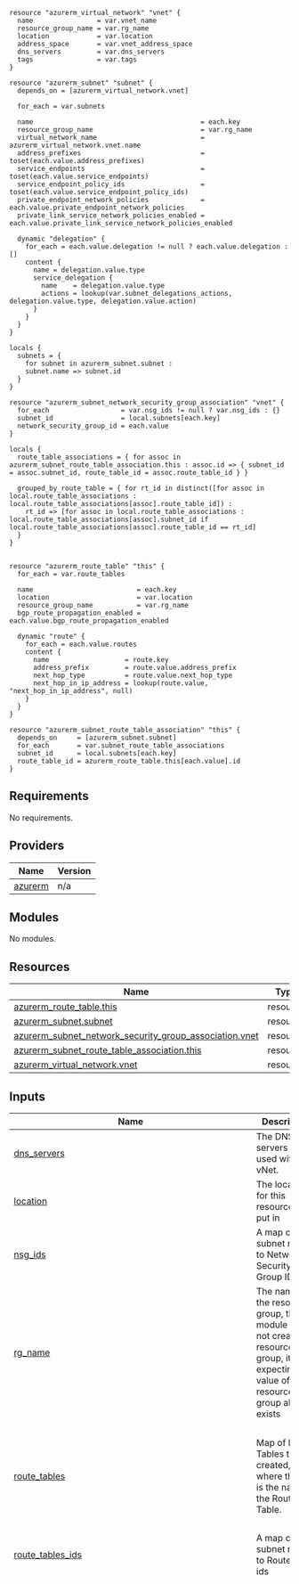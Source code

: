 ```hcl
resource "azurerm_virtual_network" "vnet" {
  name                = var.vnet_name
  resource_group_name = var.rg_name
  location            = var.location
  address_space       = var.vnet_address_space
  dns_servers         = var.dns_servers
  tags                = var.tags
}

resource "azurerm_subnet" "subnet" {
  depends_on = [azurerm_virtual_network.vnet]

  for_each = var.subnets

  name                                          = each.key
  resource_group_name                           = var.rg_name
  virtual_network_name                          = azurerm_virtual_network.vnet.name
  address_prefixes                              = toset(each.value.address_prefixes)
  service_endpoints                             = toset(each.value.service_endpoints)
  service_endpoint_policy_ids                   = toset(each.value.service_endpoint_policy_ids)
  private_endpoint_network_policies             = each.value.private_endpoint_network_policies
  private_link_service_network_policies_enabled = each.value.private_link_service_network_policies_enabled

  dynamic "delegation" {
    for_each = each.value.delegation != null ? each.value.delegation : []
    content {
      name = delegation.value.type
      service_delegation {
        name    = delegation.value.type
        actions = lookup(var.subnet_delegations_actions, delegation.value.type, delegation.value.action)
      }
    }
  }
}

locals {
  subnets = {
    for subnet in azurerm_subnet.subnet :
    subnet.name => subnet.id
  }
}

resource "azurerm_subnet_network_security_group_association" "vnet" {
  for_each                  = var.nsg_ids != null ? var.nsg_ids : {}
  subnet_id                 = local.subnets[each.key]
  network_security_group_id = each.value
}

locals {
  route_table_associations = { for assoc in azurerm_subnet_route_table_association.this : assoc.id => { subnet_id = assoc.subnet_id, route_table_id = assoc.route_table_id } }

  grouped_by_route_table = { for rt_id in distinct([for assoc in local.route_table_associations : local.route_table_associations[assoc].route_table_id]) :
    rt_id => [for assoc in local.route_table_associations : local.route_table_associations[assoc].subnet_id if local.route_table_associations[assoc].route_table_id == rt_id]
  }
}


resource "azurerm_route_table" "this" {
  for_each = var.route_tables

  name                          = each.key
  location                      = var.location
  resource_group_name           = var.rg_name
  bgp_route_propagation_enabled = each.value.bgp_route_propagation_enabled

  dynamic "route" {
    for_each = each.value.routes
    content {
      name                   = route.key
      address_prefix         = route.value.address_prefix
      next_hop_type          = route.value.next_hop_type
      next_hop_in_ip_address = lookup(route.value, "next_hop_in_ip_address", null)
    }
  }
}

resource "azurerm_subnet_route_table_association" "this" {
  depends_on     = [azurerm_subnet.subnet]
  for_each       = var.subnet_route_table_associations
  subnet_id      = local.subnets[each.key]
  route_table_id = azurerm_route_table.this[each.value].id
}
```
## Requirements

No requirements.

## Providers

| Name | Version |
|------|---------|
| <a name="provider_azurerm"></a> [azurerm](#provider\_azurerm) | n/a |

## Modules

No modules.

## Resources

| Name | Type |
|------|------|
| [azurerm_route_table.this](https://registry.terraform.io/providers/hashicorp/azurerm/latest/docs/resources/route_table) | resource |
| [azurerm_subnet.subnet](https://registry.terraform.io/providers/hashicorp/azurerm/latest/docs/resources/subnet) | resource |
| [azurerm_subnet_network_security_group_association.vnet](https://registry.terraform.io/providers/hashicorp/azurerm/latest/docs/resources/subnet_network_security_group_association) | resource |
| [azurerm_subnet_route_table_association.this](https://registry.terraform.io/providers/hashicorp/azurerm/latest/docs/resources/subnet_route_table_association) | resource |
| [azurerm_virtual_network.vnet](https://registry.terraform.io/providers/hashicorp/azurerm/latest/docs/resources/virtual_network) | resource |

## Inputs

| Name | Description | Type | Default | Required |
|------|-------------|------|---------|:--------:|
| <a name="input_dns_servers"></a> [dns\_servers](#input\_dns\_servers) | The DNS servers to be used with vNet. | `list(string)` | `[]` | no |
| <a name="input_location"></a> [location](#input\_location) | The location for this resource to be put in | `string` | n/a | yes |
| <a name="input_nsg_ids"></a> [nsg\_ids](#input\_nsg\_ids) | A map of subnet name to Network Security Group IDs | `map(string)` | `{}` | no |
| <a name="input_rg_name"></a> [rg\_name](#input\_rg\_name) | The name of the resource group, this module does not create a resource group, it is expecting the value of a resource group already exists | `string` | n/a | yes |
| <a name="input_route_tables"></a> [route\_tables](#input\_route\_tables) | Map of Route Tables to be created, where the key is the name of the Route Table. | <pre>map(object({<br/>    routes = map(object({<br/>      address_prefix                = string<br/>      next_hop_type                 = string<br/>      next_hop_in_ip_address        = optional(string)<br/>      bgp_route_propagation_enabled = optional(bool, false)<br/>    }))<br/>  }))</pre> | `{}` | no |
| <a name="input_route_tables_ids"></a> [route\_tables\_ids](#input\_route\_tables\_ids) | A map of subnet name to Route table ids | `map(string)` | `{}` | no |
| <a name="input_subnet_delegations_actions"></a> [subnet\_delegations\_actions](#input\_subnet\_delegations\_actions) | List of delegation actions when delegations of subnets is used, will be done for query | `map(list(string))` | <pre>{<br/>  "GitHub.Network/networkSettings": [<br/>    "Microsoft.Network/virtualNetworks/subnets/action"<br/>  ],<br/>  "Microsoft.AVS/PrivateClouds": [<br/>    "Microsoft.Network/virtualNetworks/subnets/action"<br/>  ],<br/>  "Microsoft.ApiManagement/service": [<br/>    "Microsoft.Network/virtualNetworks/subnets/action"<br/>  ],<br/>  "Microsoft.Apollo/npu": [<br/>    "Microsoft.Network/virtualNetworks/subnets/action"<br/>  ],<br/>  "Microsoft.App/environments": [<br/>    "Microsoft.Network/virtualNetworks/subnets/action"<br/>  ],<br/>  "Microsoft.App/testClients": [<br/>    "Microsoft.Network/virtualNetworks/subnets/action"<br/>  ],<br/>  "Microsoft.AzureCosmosDB/clusters": [<br/>    "Microsoft.Network/virtualNetworks/subnets/action"<br/>  ],<br/>  "Microsoft.BareMetal/AzureHPC": [<br/>    "Microsoft.Network/virtualNetworks/subnets/action"<br/>  ],<br/>  "Microsoft.BareMetal/AzureHostedService": [<br/>    "Microsoft.Network/virtualNetworks/subnets/action"<br/>  ],<br/>  "Microsoft.BareMetal/AzurePaymentHSM": [<br/>    "Microsoft.Network/virtualNetworks/subnets/action"<br/>  ],<br/>  "Microsoft.BareMetal/AzureVMware": [<br/>    "Microsoft.Network/networkinterfaces/*",<br/>    "Microsoft.Network/virtualNetworks/subnets/join/action"<br/>  ],<br/>  "Microsoft.BareMetal/CrayServers": [<br/>    "Microsoft.Network/networkinterfaces/*",<br/>    "Microsoft.Network/virtualNetworks/subnets/join/action"<br/>  ],<br/>  "Microsoft.BareMetal/MonitoringServers": [<br/>    "Microsoft.Network/virtualNetworks/subnets/action"<br/>  ],<br/>  "Microsoft.Batch/batchAccounts": [<br/>    "Microsoft.Network/virtualNetworks/subnets/action"<br/>  ],<br/>  "Microsoft.CloudTest/hostedpools": [<br/>    "Microsoft.Network/virtualNetworks/subnets/action"<br/>  ],<br/>  "Microsoft.CloudTest/images": [<br/>    "Microsoft.Network/virtualNetworks/subnets/action"<br/>  ],<br/>  "Microsoft.CloudTest/pools": [<br/>    "Microsoft.Network/virtualNetworks/subnets/action"<br/>  ],<br/>  "Microsoft.Codespaces/plans": [<br/>    "Microsoft.Network/virtualNetworks/subnets/action"<br/>  ],<br/>  "Microsoft.ContainerInstance/containerGroups": [<br/>    "Microsoft.Network/virtualNetworks/subnets/action"<br/>  ],<br/>  "Microsoft.ContainerService/TestClients": [<br/>    "Microsoft.Network/virtualNetworks/subnets/action"<br/>  ],<br/>  "Microsoft.ContainerService/managedClusters": [<br/>    "Microsoft.Network/virtualNetworks/subnets/action"<br/>  ],<br/>  "Microsoft.DBforMySQL/flexibleServers": [<br/>    "Microsoft.Network/virtualNetworks/subnets/action"<br/>  ],<br/>  "Microsoft.DBforMySQL/servers": [<br/>    "Microsoft.Network/virtualNetworks/subnets/action"<br/>  ],<br/>  "Microsoft.DBforMySQL/serversv2": [<br/>    "Microsoft.Network/virtualNetworks/subnets/action"<br/>  ],<br/>  "Microsoft.DBforPostgreSQL/flexibleServers": [<br/>    "Microsoft.Network/virtualNetworks/subnets/action"<br/>  ],<br/>  "Microsoft.DBforPostgreSQL/serversv2": [<br/>    "Microsoft.Network/virtualNetworks/subnets/join/action"<br/>  ],<br/>  "Microsoft.DBforPostgreSQL/singleServers": [<br/>    "Microsoft.Network/virtualNetworks/subnets/action"<br/>  ],<br/>  "Microsoft.Databricks/workspaces": [<br/>    "Microsoft.Network/virtualNetworks/subnets/join/action",<br/>    "Microsoft.Network/virtualNetworks/subnets/prepareNetworkPolicies/action",<br/>    "Microsoft.Network/virtualNetworks/subnets/unprepareNetworkPolicies/action"<br/>  ],<br/>  "Microsoft.DelegatedNetwork/controller": [<br/>    "Microsoft.Network/virtualNetworks/subnets/action"<br/>  ],<br/>  "Microsoft.DevCenter/networkConnection": [<br/>    "Microsoft.Network/virtualNetworks/subnets/action"<br/>  ],<br/>  "Microsoft.DevOpsInfrastructure/pools": [<br/>    "Microsoft.Network/virtualNetworks/subnets/join/action"<br/>  ],<br/>  "Microsoft.DocumentDB/cassandraClusters": [<br/>    "Microsoft.Network/virtualNetworks/subnets/action"<br/>  ],<br/>  "Microsoft.Fidalgo/networkSettings": [<br/>    "Microsoft.Network/virtualNetworks/subnets/action"<br/>  ],<br/>  "Microsoft.HardwareSecurityModules/dedicatedHSMs": [<br/>    "Microsoft.Network/networkinterfaces/*",<br/>    "Microsoft.Network/virtualNetworks/subnets/join/action"<br/>  ],<br/>  "Microsoft.Kusto/clusters": [<br/>    "Microsoft.Network/virtualNetworks/subnets/action"<br/>  ],<br/>  "Microsoft.LabServices/labplans": [<br/>    "Microsoft.Network/virtualNetworks/subnets/action"<br/>  ],<br/>  "Microsoft.Logic/integrationServiceEnvironments": [<br/>    "Microsoft.Network/virtualNetworks/subnets/action"<br/>  ],<br/>  "Microsoft.MachineLearningServices/workspaces": [<br/>    "Microsoft.Network/virtualNetworks/subnets/action"<br/>  ],<br/>  "Microsoft.Netapp/volumes": [<br/>    "Microsoft.Network/networkinterfaces/*",<br/>    "Microsoft.Network/virtualNetworks/subnets/join/action"<br/>  ],<br/>  "Microsoft.Network/dnsResolvers": [<br/>    "Microsoft.Network/virtualNetworks/subnets/join/action"<br/>  ],<br/>  "Microsoft.Network/fpgaNetworkInterfaces": [<br/>    "Microsoft.Network/virtualNetworks/subnets/action"<br/>  ],<br/>  "Microsoft.Network/managedResolvers": [<br/>    "Microsoft.Network/virtualNetworks/subnets/action"<br/>  ],<br/>  "Microsoft.Network/networkWatchers.": [<br/>    "Microsoft.Network/virtualNetworks/subnets/action"<br/>  ],<br/>  "Microsoft.Network/virtualNetworkGateways": [<br/>    "Microsoft.Network/virtualNetworks/subnets/action"<br/>  ],<br/>  "Microsoft.Orbital/orbitalGateways": [<br/>    "Microsoft.Network/virtualNetworks/subnets/action"<br/>  ],<br/>  "Microsoft.PowerPlatform/enterprisePolicies": [<br/>    "Microsoft.Network/virtualNetworks/subnets/action"<br/>  ],<br/>  "Microsoft.PowerPlatform/vnetaccesslinks": [<br/>    "Microsoft.Network/virtualNetworks/subnets/action"<br/>  ],<br/>  "Microsoft.ServiceFabricMesh/networks": [<br/>    "Microsoft.Network/virtualNetworks/subnets/action"<br/>  ],<br/>  "Microsoft.ServiceNetworking/trafficControllers": [<br/>    "Microsoft.Network/virtualNetworks/subnets/action"<br/>  ],<br/>  "Microsoft.Singularity/accounts/networks": [<br/>    "Microsoft.Network/virtualNetworks/subnets/action"<br/>  ],<br/>  "Microsoft.Singularity/accounts/npu": [<br/>    "Microsoft.Network/virtualNetworks/subnets/action"<br/>  ],<br/>  "Microsoft.Sql/managedInstances": [<br/>    "Microsoft.Network/virtualNetworks/subnets/join/action",<br/>    "Microsoft.Network/virtualNetworks/subnets/prepareNetworkPolicies/action",<br/>    "Microsoft.Network/virtualNetworks/subnets/unprepareNetworkPolicies/action"<br/>  ],<br/>  "Microsoft.Sql/managedInstancesOnebox": [<br/>    "Microsoft.Network/virtualNetworks/subnets/action"<br/>  ],<br/>  "Microsoft.Sql/managedInstancesStage": [<br/>    "Microsoft.Network/virtualNetworks/subnets/action"<br/>  ],<br/>  "Microsoft.Sql/managedInstancesTest": [<br/>    "Microsoft.Network/virtualNetworks/subnets/action"<br/>  ],<br/>  "Microsoft.Sql/servers": [<br/>    "Microsoft.Network/virtualNetworks/subnets/action"<br/>  ],<br/>  "Microsoft.StoragePool/diskPools": [<br/>    "Microsoft.Network/virtualNetworks/subnets/action"<br/>  ],<br/>  "Microsoft.StreamAnalytics/streamingJobs": [<br/>    "Microsoft.Network/virtualNetworks/subnets/join/action"<br/>  ],<br/>  "Microsoft.Synapse/workspaces": [<br/>    "Microsoft.Network/virtualNetworks/subnets/action"<br/>  ],<br/>  "Microsoft.Web/hostingEnvironments": [<br/>    "Microsoft.Network/virtualNetworks/subnets/action"<br/>  ],<br/>  "Microsoft.Web/serverFarms": [<br/>    "Microsoft.Network/virtualNetworks/subnets/action"<br/>  ],<br/>  "NGINX.NGINXPLUS/nginxDeployments": [<br/>    "Microsoft.Network/virtualNetworks/subnets/action"<br/>  ],<br/>  "PaloAltoNetworks.Cloudngfw/firewalls": [<br/>    "Microsoft.Network/virtualNetworks/subnets/action"<br/>  ],<br/>  "Qumulo.Storage/fileSystems": [<br/>    "Microsoft.Network/virtualNetworks/subnets/action"<br/>  ]<br/>}</pre> | no |
| <a name="input_subnet_enforce_private_link_endpoint_network_policies"></a> [subnet\_enforce\_private\_link\_endpoint\_network\_policies](#input\_subnet\_enforce\_private\_link\_endpoint\_network\_policies) | A map of subnet name to enable/disable private link endpoint network policies on the subnet. | `map(bool)` | `{}` | no |
| <a name="input_subnet_enforce_private_link_service_network_policies"></a> [subnet\_enforce\_private\_link\_service\_network\_policies](#input\_subnet\_enforce\_private\_link\_service\_network\_policies) | A map of subnet name to enable/disable private link service network policies on the subnet. | `map(bool)` | `{}` | no |
| <a name="input_subnet_route_table_associations"></a> [subnet\_route\_table\_associations](#input\_subnet\_route\_table\_associations) | Map where the key is the subnet name and the value is the name of the route table to associate with. | `map(string)` | `{}` | no |
| <a name="input_subnet_service_endpoints"></a> [subnet\_service\_endpoints](#input\_subnet\_service\_endpoints) | A map of subnet name to service endpoints to add to the subnet. | `map(any)` | `{}` | no |
| <a name="input_subnets"></a> [subnets](#input\_subnets) | Map of subnets with their properties | <pre>map(object({<br/>    address_prefixes                              = set(string)<br/>    private_endpoint_network_policies             = optional(string, "Disabled")<br/>    private_link_service_network_policies_enabled = optional(bool, false)<br/>    service_endpoint_policy_ids                   = optional(set(string))<br/>    delegation = optional(list(object({<br/>      type   = optional(string)<br/>      action = optional(list(string)) # Optional user-defined action<br/>    })))<br/>    service_endpoints = optional(list(string))<br/>  }))</pre> | `{}` | no |
| <a name="input_tags"></a> [tags](#input\_tags) | The tags to associate with your network and subnets. | `map(string)` | n/a | yes |
| <a name="input_vnet_address_space"></a> [vnet\_address\_space](#input\_vnet\_address\_space) | The address space that is used by the virtual network. | `list(string)` | n/a | yes |
| <a name="input_vnet_location"></a> [vnet\_location](#input\_vnet\_location) | The location of the vnet to create. Defaults to the location of the resource group. | `string` | n/a | yes |
| <a name="input_vnet_name"></a> [vnet\_name](#input\_vnet\_name) | Name of the vnet to create | `string` | n/a | yes |

## Outputs

| Name | Description |
|------|-------------|
| <a name="output_route_table_ids"></a> [route\_table\_ids](#output\_route\_table\_ids) | Map of Route Table names to their IDs. |
| <a name="output_subnet_ids_associated_with_route_tables"></a> [subnet\_ids\_associated\_with\_route\_tables](#output\_subnet\_ids\_associated\_with\_route\_tables) | The IDs of the subnets associated with each route table |
| <a name="output_subnets_ids"></a> [subnets\_ids](#output\_subnets\_ids) | The ids of the subnets created |
| <a name="output_subnets_names"></a> [subnets\_names](#output\_subnets\_names) | The name of the subnets created |
| <a name="output_vnet_address_space"></a> [vnet\_address\_space](#output\_vnet\_address\_space) | The address space of the newly created vNet |
| <a name="output_vnet_dns_servers"></a> [vnet\_dns\_servers](#output\_vnet\_dns\_servers) | The dns servers of the vnet, if it is using Azure default, this module will return the Azure 'wire' IP as a list of string in the 1st element |
| <a name="output_vnet_id"></a> [vnet\_id](#output\_vnet\_id) | The id of the newly created vNet |
| <a name="output_vnet_location"></a> [vnet\_location](#output\_vnet\_location) | The location of the newly created vNet |
| <a name="output_vnet_name"></a> [vnet\_name](#output\_vnet\_name) | The Name of the newly created vNet |
| <a name="output_vnet_rg_name"></a> [vnet\_rg\_name](#output\_vnet\_rg\_name) | The resource group name which the VNet is in |

